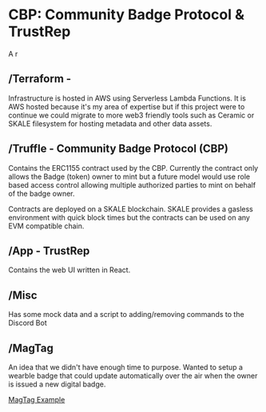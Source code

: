 # CBP:  Community Badge Protocol & TrustRep


A r

## /Terraform - 
Infrastructure is hosted in AWS using Serverless Lambda Functions. It is AWS hosted because it's my area of expertise but if this project were to continue we could migrate to more web3 friendly tools such as Ceramic or SKALE filesystem for hosting metadata and other data assets. 

## /Truffle - Community Badge Protocol (CBP)
Contains the ERC1155 contract used by the CBP. Currently the contract only allows the Badge (token) owner to mint but a future model would use role based access control allowing multiple authorized parties to mint on behalf of the badge owner. 

Contracts are deployed on a SKALE blockchain. SKALE provides a gasless environment with quick block times but the contracts can be used on any EVM compatible chain. 



## /App - TrustRep
Contains the web UI written in React. 


## /Misc

Has some mock data and a script to adding/removing commands to the Discord Bot

## /MagTag 
An idea that we didn't have enough time to purpose. Wanted to setup a wearble badge that could update automatically over the air when the owner is issued a new digital badge. 

[MagTag Example](https://learn.adafruit.com/adafruit-magtag-project-selector)

